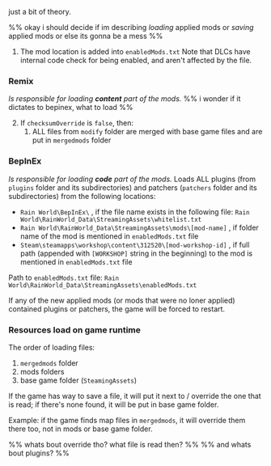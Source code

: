 just a bit of theory.

%% okay i should decide if im describing *loading* applied mods or *saving* applied mods
or else its gonna be a mess %%

1. The mod location is added into `enabledMods.txt`
	Note that DLCs have internal code check for being enabled, and aren't affected by the file.
### Remix
*Is responsible for loading **content** part of the mods.*
%% i wonder if it dictates to bepinex, what to load %%

2. If `checksumOverride` is `false`, then:
	1. ALL files from `modify` folder are merged with base game files and are put in `mergedmods` folder

### BepInEx
*Is responsible for loading **code** part of the mods.*
Loads ALL plugins (from `plugins` folder and its subdirectories) and patchers (`patchers` folder and its subdirectories) from the following locations:
- `Rain World\BepInEx\` , if the file name exists in the following file:
	`Rain World\RainWorld_Data\StreamingAssets\whitelist.txt`
- `Rain World\RainWorld_Data\StreamingAssets\mods\[mod-name]` , if folder name of the mod is mentioned in `enabledMods.txt` file
- `Steam\steamapps\workshop\content\312520\[mod-workshop-id]` , if full path (appended with `[WORKSHOP]` string in the beginning) to the mod  is mentioned in `enabledMods.txt` file

Path to `enabledMods.txt` file:
`Rain World\RainWorld_Data\StreamingAssets\enabledMods.txt`

If any of the new applied mods (or mods that were no loner applied) contained plugins or patchers, the game will be forced to restart.
### Resources load on game runtime

The order of loading files:
1. `mergedmods` folder
2. mods folders
3. base game folder (`SteamingAssets`)

If the game has way to save a file, it will put it next to / override the one that is read; if there's none found, it will be put in base game folder.

Example: 
if the game finds map files in `mergedmods`, it will override them there too, not in mods or base game folder.

%% whats bout override tho? what file is read then? %%
%% and whats bout plugins? %%
